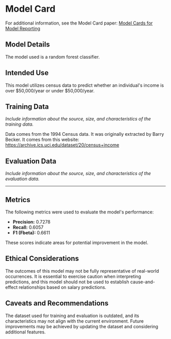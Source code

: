 # Model Card

For additional information, see the Model Card paper: [Model Cards for Model Reporting](https://arxiv.org/pdf/1810.03993.pdf)

## Model Details
The model used is a random forest classifier.

## Intended Use
This model utilizes census data to predict whether an individual's income is over $50,000/year or under $50,000/year.

## Training Data

_Include information about the source, size, and characteristics of the training data._

Data comes from the 1994 Census data. It was originally extracted by Barry Becker. It comes from this website: https://archive.ics.uci.edu/dataset/20/census+income

## Evaluation Data

_Include information about the source, size, and characteristics of the evaluation data._




**************************************



## Metrics
The following metrics were used to evaluate the model's performance:

- **Precision:** 0.7278
- **Recall:** 0.6057
- **F1 (Fbeta):** 0.6611

These scores indicate areas for potential improvement in the model.

## Ethical Considerations
The outcomes of this model may not be fully representative of real-world occurrences. It is essential to exercise caution when interpreting predictions, and this model should not be used to establish cause-and-effect relationships based on salary predictions.

## Caveats and Recommendations
The dataset used for training and evaluation is outdated, and its characteristics may not align with the current environment. Future improvements may be achieved by updating the dataset and considering additional features.
